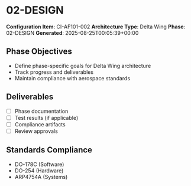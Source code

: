 # 02-DESIGN

**Configuration Item**: CI-AF101-002
**Architecture Type**: Delta Wing
**Phase**: 02-DESIGN
**Generated**: 2025-08-25T00:05:39+00:00

## Phase Objectives
- Define phase-specific goals for Delta Wing architecture
- Track progress and deliverables
- Maintain compliance with aerospace standards

## Deliverables
- [ ] Phase documentation
- [ ] Test results (if applicable)
- [ ] Compliance artifacts
- [ ] Review approvals

## Standards Compliance
- DO-178C (Software)
- DO-254 (Hardware)
- ARP4754A (Systems)
